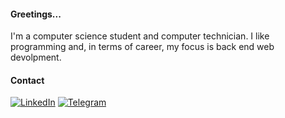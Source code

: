 #### Greetings...
I'm a computer science student and computer technician.
I like programming and, in terms of career, my focus is back end web devolpment.

#### Contact
<a href="https://www.linkedin.com/in/gabcchaves">![LinkedIn](https://img.shields.io/badge/linkedin-%230077B5.svg?style=for-the-badge&logo=linkedin&logoColor=white)</a>
<a href="https://t.me/gabcchaves">![Telegram](https://img.shields.io/badge/Telegram-2CA5E0?style=for-the-badge&logo=telegram&logoColor=white)</a>
